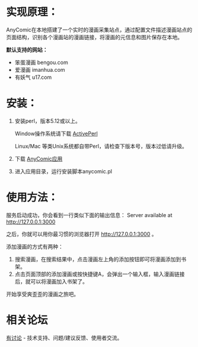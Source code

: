 # 实现原理：
AnyComic在本地搭建了一个实时的漫画采集站点，通过配置文件描述漫画站点的页面结构，识别各个漫画站的漫画链接，将漫画的元信息和图片保存在本地。

**默认支持的网站：**
* 笨蛋漫画 bengou.com
* 爱漫画 imanhua.com
* 有妖气 u17.com

# 安装：
1. 安装perl，版本5.12或以上。

    Window操作系统请下载 [ActivePerl](http://www.activestate.com/activeperl/downloads)

    Linux/Mac 等类Unix系统都自带Perl，请检查下版本号，版本过低请升级。

2. 下载 [AnyComic应用](https://github.com/baboowang/anycomic/zipball/master)

3. 进入应用目录，运行安装脚本anycomic.pl

# 使用方法：
服务启动成功，你会看到一行类似下面的输出信息：
Server available at http://127.0.0.1:3000

之后，你就可以用你最习惯的浏览器打开 http://127.0.0.1:3000 。

添加漫画的方式有两种：
1. 搜索漫画，在搜索结果中，点击漫画左上角的添加按钮即可将漫画添加到书架。
2. 点击页面顶部的添加漫画或按快捷键A，会弹出一个输入框，输入漫画链接后，就可以将漫画加入书架了。

开始享受爽歪歪的漫画之旅吧。


# 相关论坛
[有讨论](http://ybmanhua.com) - 技术支持、问题/建议反馈、使用者交流。
